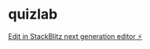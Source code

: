 # quizlab

[Edit in StackBlitz next generation editor ⚡️](https://stackblitz.com/~/github.com/DjarallahBrahim/quizlab)